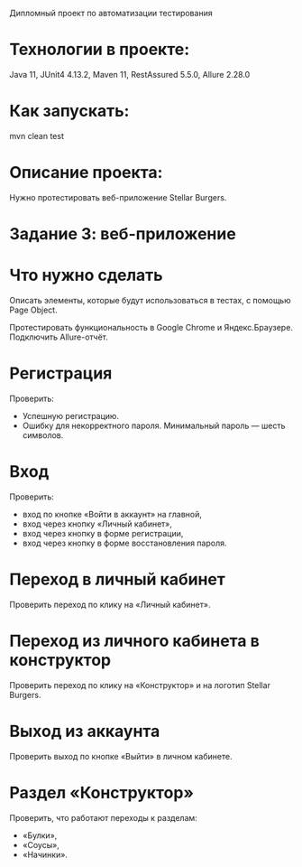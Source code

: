 Дипломный проект по автоматизации тестирования
# Технологии в проекте:
Java 11, JUnit4 4.13.2, Maven 11, RestAssured 5.5.0, Allure 2.28.0
# Как запускать:
mvn clean test
# Описание проекта:
Нужно протестировать веб-приложение Stellar Burgers.
# Задание 3: веб-приложение
# Что нужно сделать
Описать элементы, которые будут использоваться в тестах, с помощью Page Object.

Протестировать функциональность в Google Chrome и Яндекс.Браузере. Подключить Allure-отчёт.
# Регистрация
Проверить:
* Успешную регистрацию.
* Ошибку для некорректного пароля. Минимальный пароль — шесть символов.
# Вход
Проверить:
* вход по кнопке «Войти в аккаунт» на главной,
* вход через кнопку «Личный кабинет»,
* вход через кнопку в форме регистрации,
* вход через кнопку в форме восстановления пароля.
# Переход в личный кабинет
Проверить переход по клику на «Личный кабинет».
# Переход из личного кабинета в конструктор
Проверить переход по клику на «Конструктор» и на логотип Stellar Burgers.
# Выход из аккаунта
Проверить выход по кнопке «Выйти» в личном кабинете.
# Раздел «Конструктор»
Проверить, что работают переходы к разделам:
* «Булки»,
* «Соусы»,
* «Начинки».
